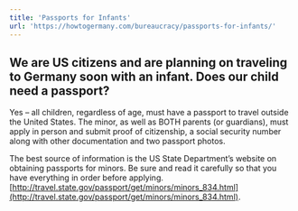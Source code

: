 ```yaml
---
title: 'Passports for Infants'
url: 'https://howtogermany.com/bureaucracy/passports-for-infants/'
---
```


## We are US citizens and are planning on traveling to Germany soon with an infant. Does our child need a passport?

Yes – all children, regardless of age, must have a passport to travel outside the United States. The minor, as well as BOTH parents (or guardians), must apply in person and submit proof of citizenship, a social security number along with other documentation and two passport photos.

The best source of information is the US State Department’s website on obtaining passports for minors. Be sure and read it carefully so that you have everything in order before applying. [http://travel.state.gov/passport/get/minors/minors_834.html](http://travel.state.gov/passport/get/minors/minors_834.html).
